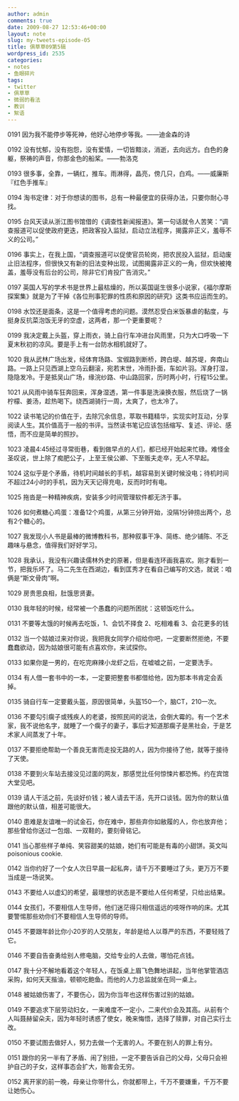 ```yaml
---
author: admin
comments: true
date: 2009-08-27 12:53:46+00:00
layout: note
slug: my-tweets-episode-05
title: 俱草草09第5辑
wordpress_id: 2535
categories:
- notes
- 鱼眼碎片
tags:
- twitter
- 俱草草
- 微弱的看法
- 教训
- 絮语
---
```


0191 因为我不能停步等死神，他好心地停步等我。——迪金森的诗

0192 没有忧郁，没有抱怨，没有爱情，一切皆黯淡，消逝，去向远方。白色的身躯，祭祷的声音，你那金色的船桨。——勃洛克

0193 很多事，全靠，一辆红，推车。雨淋得，晶亮，傍几只，白鸡。——威廉斯『红色手推车』

0194 淘书定律：对于你想读的图书，总有一种最便宜的获得办法，只要你耐心寻找。

0195 台风天读从浙江图书馆借的《调查性新闻报道》。第一句话就令人苦笑：“调查报道可以促使政府更迭，把政客投入监狱，启动立法程序，揭露非正义，羞辱不义的公司。”

0196 事实上，在我上国，“调查报道可以促使官员轮岗，把农民投入监狱，启动废止旧法程序，但很快又有新的旧法变种出现，试图揭露非正义的一角，但欢快被掩盖，羞辱没有后台的公司，除非它们肯投广告消灾。”

0197 英国人写的学术书是世界上最枯燥的，所以英国诞生很多小说家，《福尔摩斯探案集》就是为了干掉《各位刑事犯罪的性质和原因的研究》这类书应运而生的。 

0198 水饺还是面条，这是一个值得考虑的问题。漠然忍受白米饭暴虐的黏度，与挺身反抗菜泡饭无牙的空虚，这两者，那一个更重要呢？

0199 我决定戴上头盔，穿上雨衣，骑上自行车冲进台风雨里，只为大口呼吸一下夏末秋初的凉风。要是手上有一台防水相机就好了。

1020 我从武林广场出发，经体育场路、宝俶路到断桥，跨白堤、越苏堤，奔南山路。一路上只见西湖上空乌云翻滚，宛若末世，冷雨扑面，车如片羽。浑身打湿，隐隐发冷。于是抵吴山广场，缘浣纱路、中山路回家，历时两小时，行程15公里。

1021 从风雨中骑车狂奔回来，浑身湿透，第一件事是洗澡换衣服，然后烧了一锅柠檬、姜汤，趁热喝下。绕西湖骑行一周，太爽了，也太冷了。 

1022 读书笔记的价值在于，去除冗余信息，萃取书籍精华，实现实时互动，分享阅读人生。其价值高于一般的书评。当然读书笔记应该包括缩写、复述、评论、感悟，而不应是简单的照抄。 

1023 凌晨4:45经过寻常街巷，看到做早点的人们，都已经开始起来忙碌。难怪金圣叹说，世上除了痴肥公子，上至王侯公卿、下至贩夫走卒，无人不早起。

1024 这似乎是个矛盾，待机时间越长的手机，越容易到关键时候没电；待机时间不超过24小时的手机，因为天天记得充电，反而时时有电。

1025 拖沓是一种精神疾病，安装多少时间管理软件都无济于事。

1026 如何煮糖心鸡蛋：准备12个鸡蛋，从第三分钟开始，没隔1分钟捞出两个，总有2个糖心的。

1027 我发现小人书是最棒的微博教科书，那种叙事干净、简练、绝少铺陈、不乏趣味与悬念，值得我们好好学习。

1028 我承认，我没有兴趣读儒林外史的原著，但是看连环画我喜欢。刚才看到一节，把我乐坏了。马二先生在西湖边，看到匡秀才在看自己编写的文选，就说：咱俩是“斯文骨肉”啊。

1029 房贵思良相，肚饿思贤妻。 

0130 我年轻的时候，经常被一个愚蠢的问题所困扰：这顿饭吃什么。

0131 不要等太饿的时候再去吃饭，1、会饥不择食 2、吃相难看 3、会花更多的钱

0132 当一个姑娘过来对你说，我把我女同学介绍给你吧，一定要断然拒绝，不要蠢蠢欲动，因为姑娘很可能有点喜欢你，来试探你。

0133 如果你是一男的，在吃完麻辣小龙虾之后，在嘘嘘之前，一定要洗手。

0134 有人借一套书中的一本，一定要把整套书都借给他，因为那本书肯定会丢掉。

0135 骑自行车一定要戴头盔，原因很简单，头盔150一个，脑CT，210一次。

0136 不要勾引瘸子或残疾人的老婆，按照民间的说法，会倒大霉的。有一个艺术家，我不说他名字，就睡了一个瘸子的妻子，事后才知道那瘸子是黑社会，于是艺术家人间蒸发了十年。

0137 不要拒绝帮助一个善良无害而走投无路的人，因为你接待了他，就等于接待了天使。

0138 不要到火车站去接没见过面的网友，那感觉比任何惊悚片都恐怖。约在宾馆大堂见吧。

0139 请人干活之前，先谈好价钱；被人请去干活，先开口谈钱。因为你的默认值跟他的默认值，相差可能很大。

0140 患难是友谊唯一的试金石，你在难中，那些弃你如敝履的人，你也放弃他；那些曾给你送过一包烟、一双鞋的，要刻骨铭记。 

0141 当心那些样子单纯、笑容甜美的姑娘，她们有可能是有毒的小甜饼。英文叫poisonious cookie.

0142 当你约好了一个女人次日早晨一起私奔，请千万不要睡过了头，更万万不要当成是一场说笑。

0143 不要给人以虚幻的希望，最理想的状态是不要给人任何希望，只给出结果。

0144 女孩们，不要相信人生导师，他们迷茫得只相信遥远的吱呀作响的床。尤其要警惕那些劝你们不要相信人生导师的导师。

0145 不要跟年龄比你小20岁的人交朋友，年龄是给人以尊严的东西，不要轻贱了它。

0146 不要自告奋勇给别人修电脑，交给专业的人去做，哪怕花点钱。

0147 我十分不解地看着这个年轻人，在饭桌上眉飞色舞地讲起，当年他掌管酒店采购，如何天天揩油，顿顿吃鲍鱼。而他的人力总监就坐在同一桌上。

0148 被姑娘伤害了，不要伤心，因为你当年也这样伤害过别的姑娘。

0149 不要追求下层劳动妇女，一来难度不一定小，二来代价会及其高。从前有个人叫聂赫留朵夫，因为年轻时诱惑了使女，晚来悔悟，选择了赎罪，对自己实行土改。

0150 不要试图去做好人，努力去做一个无害的人。不要在别人的罪上有分。

0151 跟你的另一半有了矛盾、闹了别扭，一定不要告诉自己的父母，父母只会袒护自己的子女，这样事态会扩大，贻害会无穷。

0152 离开家的前一晚，母亲让你带什么，你就都带上，千万不要嫌重，千万不要让她伤心。

